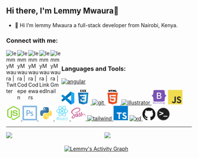 ## Hi there, I'm Lemmy Mwaura👋 

- 🌱 Hi I’m lemmy Mwaura a full-stack developer from Nairobi, Kenya.

### Connect with me:

[<img align="left" alt="lemmyMwaura | Twitter" width="30px" src="https://cdn.jsdelivr.net/npm/simple-icons@v3/icons/twitter.svg" />][twitter]
[<img align="left" alt="lemmyMwaura | Codepen" width="30px" src="https://cdn.jsdelivr.net/npm/simple-icons@v3/icons/codepen.svg" />][codepen]
[<img align="left" alt="lemmyMwaura | Codewars" width="30px" src="https://cdn.jsdelivr.net/npm/simple-icons@v3/icons/codewars.svg" />][codewars]
[<img align="left" alt="lemmyMwaura | LinkedIn" width="30px" src="https://cdn.jsdelivr.net/npm/simple-icons@v3/icons/linkedin.svg" />][linkedin]
[<img align="left" alt="lemmyMwaura | Gmail" width="30px" src="https://cdn.jsdelivr.net/npm/simple-icons@v3/icons/gmail.svg" />][gmail]

<br>

### Languages and Tools:

<p align="left"> 
  <a href="https://angular.io" target="_blank" rel="noreferrer"> 
    <img src="https://angular.io/assets/images/logos/angular/angular.svg" alt="angular" width="40" height="40"/> 
  </a> 
  
  <img alt="Visual Studio Code" width="35px" src="https://raw.githubusercontent.com/github/explore/80688e429a7d4ef2fca1e82350fe8e3517d3494d/topics/visual-studio-code/visual-studio-code.png" /> <a href="https://www.w3schools.com/css/" target="_blank" rel="noreferrer"> <img src="https://raw.githubusercontent.com/devicons/devicon/master/icons/css3/css3-original-wordmark.svg" alt="css3" width="40" height="40"/> </a> <a href="https://git-scm.com/" target="_blank" rel="noreferrer"> <img src="https://www.vectorlogo.zone/logos/git-scm/git-scm-icon.svg" alt="git" width="40" height="40"/> </a> <a href="https://www.w3.org/html/" target="_blank" rel="noreferrer"> <img src="https://raw.githubusercontent.com/devicons/devicon/master/icons/html5/html5-original-wordmark.svg" alt="html5" width="40" height="40"/> </a> <a href="https://www.adobe.com/in/products/illustrator.html" target="_blank" rel="noreferrer"> <img src="https://www.vectorlogo.zone/logos/adobe_illustrator/adobe_illustrator-icon.svg" alt="illustrator" width="40" height="40"/> </a> <a href="https://getbootstrap.com" target="_blank" rel="noreferrer">  <img src="https://raw.githubusercontent.com/devicons/devicon/master/icons/bootstrap/bootstrap-plain-wordmark.svg" alt="bootstrap" width="40" height="40"/></a> <a href="https://developer.mozilla.org/en-US/docs/Web/JavaScript" target="_blank" rel="noreferrer"> <img src="https://raw.githubusercontent.com/devicons/devicon/master/icons/javascript/javascript-original.svg" alt="javascript" width="40" height="40"/> </a> <a href="https://nodejs.org" target="_blank" rel="noreferrer"> <img src="https://raw.githubusercontent.com/devicons/devicon/master/icons/nodejs/nodejs-original.svg" alt="nodejs" width="40" height="40"/> </a> <a href="https://www.photoshop.com/en" target="_blank" rel="noreferrer"> <img src="https://raw.githubusercontent.com/devicons/devicon/master/icons/photoshop/photoshop-line.svg" alt="photoshop" width="40" height="40"/> </a> <a href="https://www.python.org" target="_blank" rel="noreferrer"> <img src="https://raw.githubusercontent.com/devicons/devicon/master/icons/python/python-original.svg" alt="python" width="40" height="40"/> </a> <a href="https://reactjs.org/" target="_blank" rel="noreferrer"> <img src="https://raw.githubusercontent.com/devicons/devicon/master/icons/react/react-original-wordmark.svg" alt="react" width="40" height="40"/> </a> <a href="https://sass-lang.com" target="_blank" rel="noreferrer"> <img src="https://raw.githubusercontent.com/devicons/devicon/master/icons/sass/sass-original.svg" alt="sass" width="40" height="40"/> </a> <a href="https://tailwindcss.com/" target="_blank" rel="noreferrer"> <img src="https://www.vectorlogo.zone/logos/tailwindcss/tailwindcss-icon.svg" alt="tailwind" width="40" height="40"/> </a> <a href="https://www.typescriptlang.org/" target="_blank" rel="noreferrer"> <img src="https://raw.githubusercontent.com/devicons/devicon/master/icons/typescript/typescript-original.svg" alt="typescript" width="40" height="40"/></a> <a href="https://www.adobe.com/products/xd.html" target="_blank" rel="noreferrer"> <img src="https://cdn.worldvectorlogo.com/logos/adobe-xd.svg" alt="xd" width="40" height="40"/> </a> <img alt="GitHub" width="35px" src="https://raw.githubusercontent.com/github/explore/78df643247d429f6cc873026c0622819ad797942/topics/github/github.png" /> <img alt="Terminal" width="35px" src="https://raw.githubusercontent.com/github/explore/80688e429a7d4ef2fca1e82350fe8e3517d3494d/topics/terminal/terminal.png" /></p>

---

<div class="wrapper">
  <img align="left" width="47%" src="https://github-readme-stats.vercel.app/api?username=lemmymwaura&show_icons=true&theme=radical">

  <img align="left" width="47%" src="http://github-readme-streak-stats.herokuapp.com?user=lemmymwaura&theme=radical&date_format=M%20j%5B%2C%20Y%5D">
</div>

<div class="graph">
  <a href="https://github.com/ashutosh00710/github-readme-activity-graph"><img alt="Lemmy's Activity Graph" src="https://denvercoder1-activity-graph.herokuapp.com/graph/?username=lemmymwaura&bg_color=1F222E&color=F8D866&line=F85D7F&point=FFFFFF&hide_border=true" />
  </a>
</div>

<!-- Styles -->
<style>
  .wrapper {
    display : flex;
    align-items : center;
    justify-content : space-between;
    margin-bottom : 20px;
  }
  .graph {
    display : flex;
    align-items : center;
    justify-content : center;
    width : 97%;
  }
  @media (max-width: 468px) {
    .wrapper {
      flex-direction : column;
      gap : 10px;
      width : 100%;
    }
    .wrapper img {
      width : 90%;
    }
  }
</style>

[twitter]: https://#
[linkedin]: https://#
[home]: https://#
[codepen]: https://codepen.io/lemmymwaura
[codewars]: https://www.codewars.com/users/LemmyMwaura
[CSSBattle]: https://cssbattle.dev/player/lemmy
[spotify]:https://open.spotify.com/user/1y6fetq0f8qp3s94e5yfrerg5?si=2d08857358cc4862
[discord]: https://www.codewars.com/users/LemmyMwaura
[gmail]: https://www.lemmymwauracodes@gmail.com
